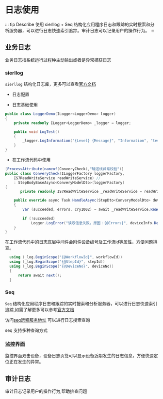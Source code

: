 # 日志使用

::: tip Describe
使用  sierllog + Seq 结构化应用程序日志和跟踪的实时搜索和分析服务器，可以进行日志快速索引追踪。审计日志可以记录用户的操作行为。
:::

## 业务日志

业务日志指系统运行过程种主动输出或者是异常捕获日志

### sierllog

`sierllog` 结构化日志库，更多可以查看[官方文档](https://serilog.net/)

- 日志配置
  
- 日志基础使用

```C#
public class LoggerDemo(ILogger<LoggerDemo> logger)
{
    private readonly ILogger<LoggerDemo> _logger = logger;

    public void LogTest() 
    {
        _logger.LogInformation("{Level} {Message}", "Information", "test log");
    }
}
```

- 在工作流代码中使用

```c#
[ProcessAttribute(nameof(ConveryCheck),"输送线异常校验")]
public class ConveryCheck(ILoggerFactory loggerFactory,
    IS7ReadWriteService readWriteService) // 
    : StepBodyBaseAsync<ConveryModelDto>(loggerFactory)
{
       private readonly IS7ReadWriteService _readWriteService = readWriteService;

    public override async Task HandleAsync(StepDto<ConveryModelDto> deviceInfo)
    {
        var (succeeded, errors, cry1002) = await _readWriteService.ReadAsync<ConveryProtocol, ConveryModelDto>("1002");
     
        if (!succeeded)
            Logger.LogError("读取信息失败。原因：{@Errors}", deviceInfo.DeviceNo, errors);
    }
}
```

在工作流代码中的日志底层中间件会附件设备编号及工作流id等属性，方便问题排查。

```c#
  using (_log.BeginScope("{@WorkflowId}", workflowId))
  using (_log.BeginScope("{@StepId}", stepId))
  using (_log.BeginScope("{@DeviceNo}", deviceNo))
  {
      return await next();
  }
```

### Seq

`Seq` 结构化应用程序日志和跟踪的实时搜索和分析服务器，可以进行日志快速索引追踪,如需了解更多可以参考[官方文档](https://docs.datalust.co/docs/an-overview-of-seq)

访问[seq远程服务地址](http://47.106.154.216:8900/) 可以进行日志搜索查询

seq 支持多种查询方式

### 监控界面

监控界面双击设备，设备日志页签可以显示设备近期发生的日志信息，方便快速定位正在发生的异常。

## 审计日志

审计日志记录用户的操作行为,帮助排查问题
